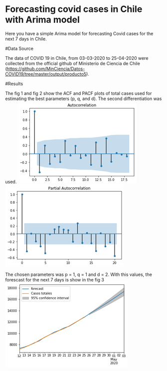 # Forecasting covid cases in Chile with Arima model

Here you have a simple Arima model for forecasting Covid cases for the next 7 days in Chile. 

#Data Source

The data of COVID 19 in Chile, from 03-03-2020 to 25-04-2020 were collected from the official github of Ministerio de Ciencia de Chile (https://github.com/MinCiencia/Datos-COVID19/tree/master/output/producto5).


#Results

The fig 1 and fig 2 show the ACF and PACF plots of total cases used for estimating the best parameters (p, q, and d). The second differentiation was used.
![fig 1](https://github.com/gerson93/CovidChileArimaModel/blob/master/imagenes/Graf%202.png)
![fig 2](https://github.com/gerson93/CovidChileArimaModel/blob/master/imagenes/Graf%203.png)

The chosen parameters was p = 1, q = 1 and d = 2. With this values, the forescast for the next 7 days is show in the fig 3
![fig 3](https://github.com/gerson93/CovidChileArimaModel/blob/master/imagenes/Graf%201.png)
